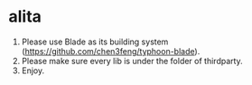 # alita

1. Please use Blade as its building system (https://github.com/chen3feng/typhoon-blade).
2. Please make sure every lib is under the folder of thirdparty.
3. Enjoy.
